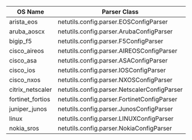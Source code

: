 | OS Name | Parser Class |
| ---------- | ------ |
| arista_eos | netutils.config.parser.EOSConfigParser |
| aruba_aoscx | netutils.config.parser.ArubaConfigParser |
| bigip_f5 | netutils.config.parser.F5ConfigParser |
| cisco_aireos | netutils.config.parser.AIREOSConfigParser |
| cisco_asa | netutils.config.parser.ASAConfigParser |
| cisco_ios | netutils.config.parser.IOSConfigParser |
| cisco_nxos | netutils.config.parser.NXOSConfigParser |
| citrix_netscaler | netutils.config.parser.NetscalerConfigParser |
| fortinet_fortios | netutils.config.parser.FortinetConfigParser |
| juniper_junos | netutils.config.parser.JunosConfigParser |
| linux | netutils.config.parser.LINUXConfigParser |
| nokia_sros | netutils.config.parser.NokiaConfigParser |